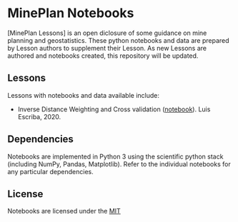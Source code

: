 # MinePlan Notebooks

[MinePlan Lessons] is an open diclosure of some guidance on mine planning and geostatistics. These python notebooks and data are prepared by Lesson authors to supplement their Lesson. As new Lessons are authored and notebooks created, this repository will be updated.

## Lessons

Lessons with notebooks and data available include:

* Inverse Distance Weighting and Cross validation ([notebook](IDW.ipynb)). Luis Escriba, 2020.

## Dependencies

Notebooks are implemented in Python 3 using the scientific python stack (including NumPy, Pandas, Matplotlib). Refer to the individual notebooks for any particular dependencies.

## License

Notebooks are licensed under the [MIT](LICENSE)
